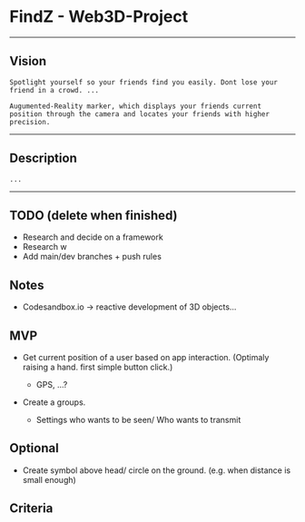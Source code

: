 # FindZ - Web3D-Project
---
## Vision

    Spotlight yourself so your friends find you easily. Dont lose your friend in a crowd. ...

    Augumented-Reality marker, which displays your friends current position through the camera and locates your friends with higher precision.

---

## Description

    ...

--- 
## TODO (delete when finished)
- Research and decide on a framework
- Research w
- Add main/dev branches + push rules


## Notes

- Codesandbox.io -> reactive development of 3D objects...



## MVP

- Get current position of a user based on app interaction. (Optimaly raising a hand. first simple button click.)
    - GPS, ...?

- Create a groups.
    - Settings who wants to be seen/ Who wants to transmit


## Optional

- Create symbol above head/ circle on the ground. (e.g. when distance is small enough) 

## Criteria